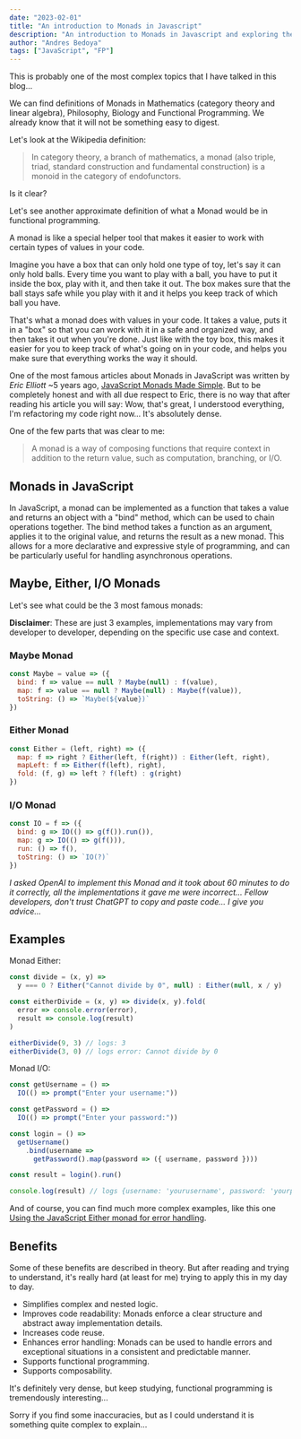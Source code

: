 ```yaml
---
date: "2023-02-01"
title: "An introduction to Monads in Javascript"
description: "An introduction to Monads in Javascript and exploring the Benefits of Monads for Javascript Developers"
author: "Andres Bedoya"
tags: ["JavaScript", "FP"]
---
```


This is probably one of the most complex topics that I have talked in this blog...

We can find definitions of Monads in Mathematics (category theory and linear algebra), Philosophy, Biology and Functional Programming. We already know that it will not be something easy to digest.

Let's look at the Wikipedia definition:

> In category theory, a branch of mathematics, a monad (also triple, triad, standard construction and fundamental construction) is a monoid in the category of endofunctors.

Is it clear?

Let's see another approximate definition of what a Monad would be in functional programming.

A monad is like a special helper tool that makes it easier to work with certain types of values in your code.

Imagine you have a box that can only hold one type of toy, let's say it can only hold balls. Every time you want to play with a ball, you have to put it inside the box, play with it, and then take it out. The box makes sure that the ball stays safe while you play with it and it helps you keep track of which ball you have.

That's what a monad does with values in your code. It takes a value, puts it in a "box" so that you can work with it in a safe and organized way, and then takes it out when you're done. Just like with the toy box, this makes it easier for you to keep track of what's going on in your code, and helps you make sure that everything works the way it should.

One of the most famous articles about Monads in JavaScript was written by *Eric Elliott* ~5 years ago, <a class="hover:no-underline text-blue underline" href="https://medium.com/javascript-scene/javascript-monads-made-simple-7856be57bfe8" target="_blank" rel="noopener noreferrer">JavaScript Monads Made Simple</a>. But to be completely honest and with all due respect to Eric, there is no way that after reading his article you will say: Wow, that's great, I understood everything, I'm refactoring my code right now... It's absolutely dense.

One of the few parts that was clear to me:

> A monad is a way of composing functions that require context in addition to the return value, such as computation, branching, or I/O.

## Monads in JavaScript
In JavaScript, a monad can be implemented as a function that takes a value and returns an object with a "bind" method, which can be used to chain operations together. The bind method takes a function as an argument, applies it to the original value, and returns the result as a new monad. This allows for a more declarative and expressive style of programming, and can be particularly useful for handling asynchronous operations.

## Maybe, Either, I/O Monads
Let's see what could be the 3 most famous monads:

**Disclaimer**: These are just 3 examples, implementations may vary from developer to developer, depending on the specific use case and context.

### Maybe Monad
```js
const Maybe = value => ({
  bind: f => value == null ? Maybe(null) : f(value),
  map: f => value == null ? Maybe(null) : Maybe(f(value)),
  toString: () => `Maybe(${value})`
})
```

### Either Monad
```js
const Either = (left, right) => ({
  map: f => right ? Either(left, f(right)) : Either(left, right),
  mapLeft: f => Either(f(left), right),
  fold: (f, g) => left ? f(left) : g(right)
})
```

### I/O Monad
```js
const IO = f => ({
  bind: g => IO(() => g(f()).run()),
  map: g => IO(() => g(f())),
  run: () => f(),
  toString: () => `IO(?)`
})
```
_I asked OpenAI to implement this Monad and it took about 60 minutes to do it correctly, all the implementations it gave me were incorrect... Fellow developers, don't trust ChatGPT to copy and paste code... I give you advice..._

## Examples
Monad Either:
```js
const divide = (x, y) => 
  y === 0 ? Either("Cannot divide by 0", null) : Either(null, x / y)

const eitherDivide = (x, y) => divide(x, y).fold(
  error => console.error(error),
  result => console.log(result)
)

eitherDivide(9, 3) // logs: 3
eitherDivide(3, 0) // logs error: Cannot divide by 0
```

Monad I/O:
```js
const getUsername = () =>
  IO(() => prompt("Enter your username:"))

const getPassword = () =>
  IO(() => prompt("Enter your password:"))

const login = () =>
  getUsername()
    .bind(username =>
      getPassword().map(password => ({ username, password })))

const result = login().run()

console.log(result) // logs {username: 'yourusername', password: 'yourpassword'}
```

And of course, you can find much more complex examples, like this one <a class="hover:no-underline text-blue underline" href="https://blog.logrocket.com/javascript-either-monad-error-handling/" target="_blank" rel="noopener noreferrer">Using the JavaScript Either monad for error handling</a>.

## Benefits
Some of these benefits are described in theory. But after reading and trying to understand, it's really hard (at least for me) trying to apply this in my day to day.

- Simplifies complex and nested logic.
- Improves code readability: Monads enforce a clear structure and abstract away implementation details.
- Increases code reuse.
- Enhances error handling: Monads can be used to handle errors and exceptional situations in a consistent and predictable manner.
- Supports functional programming.
- Supports composability.

It's definitely very dense, but keep studying, functional programming is tremendously interesting...

Sorry if you find some inaccuracies, but as I could understand it is something quite complex to explain...
